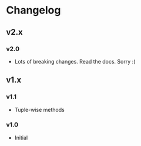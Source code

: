 # Changelog

## v2.x

### v2.0

- Lots of breaking changes. Read the docs. Sorry :(


## v1.x

### v1.1

- Tuple-wise methods


### v1.0

- Initial
